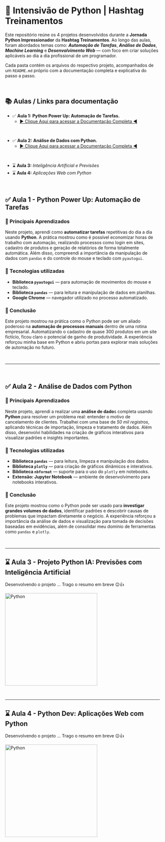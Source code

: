 # 🐍 Intensivão de Python | Hashtag Treinamentos

Este repositório reúne os 4 projetos desenvolvidos durante a **Jornada Python Impressionador** da **Hashtag Treinamentos**. Ao longo das aulas, foram abordados temas como: ***Automação de Tarefas***, ***Análise de Dados***, ***Machine Learning*** e ***Desenvolvimento Web*** — com foco em criar soluções aplicáveis ao dia a dia profissional de um programador.

Cada pasta contém os arquivos do respectivo projeto, acompanhados de um `README.md` próprio com a documentação completa e explicativa do passo a passo.

&nbsp;

## 📚 Aulas / Links para documentação

- ✅ **Aula 1:** **Python Power Up: Automação de Tarefas.**
  - [▶︎ Clique Aqui para acessar a Documentação Completa ◀︎](./Aula%201%20-%20Automação%20de%20Tarefas/README.md)

&nbsp;

- ✅ **Aula 2:** **Análise de Dados com Python.** 
  - [▶︎ Clique Aqui para acessar a Documentação Completa ◀︎](./Aula%202%20-%20Análise%20de%20Dados/README.md)

&nbsp;

- ⌛ **Aula 3:** *Inteligência Artificial e Previsões*  
- ⌛ **Aula 4:** *Aplicações Web com Python*

&nbsp;

## ✅ Aula 1 - Python Power Up: Automação de Tarefas

### 📌 Principais Aprendizados
Neste projeto, aprendi como **automatizar tarefas** repetitivas do dia a dia usando **Python**. A prática mostrou como é possível economizar horas de trabalho com automação, realizando processos como login em sites, cadastro de produtos e geração de relatórios de forma totalmente automática. Além disso, compreendi a importância da manipulação de dados com `pandas` e do controle do mouse e teclado com `pyautogui`.


### 💾 Tecnologias utilizadas
- **Biblioteca `pyautogui`** — para automação de movimentos do mouse e teclado.  
- **Biblioteca `pandas`** — para leitura e manipulação de dados em planilhas.  
- **Google Chrome** — navegador utilizado no processo automatizado.


### 🌟 Conclusão
Este projeto mostrou na prática como o Python pode ser um aliado poderoso na **automação de processos manuais** dentro de uma rotina empresarial. Automatizando o cadastro de quase 300 produtos em um site fictício, ficou claro o potencial de ganho de produtividade. A experiência reforçou minha base em Python e abriu portas para explorar mais soluções de automação no futuro.


&nbsp;

---

&nbsp;

## ✅ Aula 2 - Análise de Dados com Python

### 📌 Principais Aprendizados
Neste projeto, aprendi a realizar uma **análise de dado**s completa usando **Python** para resolver um problema real: entender o motivo de cancelamento de clientes. Trabalhei com uma base de *50 mil registros*, aplicando técnicas de importação, limpeza e tratamento de dados. Além disso, desenvolvi habilidades na criação de gráficos interativos para visualizar padrões e insights importantes.

### 💾 Tecnologias utilizadas
- **Biblioteca `pandas`** — para leitura, limpeza e manipulação dos dados.  
- **Biblioteca `plotly`** — para criação de gráficos dinâmicos e interativos.  
- **Biblioteca `nbformat`** — suporte para o uso do `plotly` em notebooks.  
- **Extensão: Jupyter Notebook** — ambiente de desenvolvimento para notebooks interativos.

### 🌟 Conclusão
Este projeto mostrou como o Python pode ser usado para **investigar grandes volumes de dados**, identificar padrões e descobrir causas de problemas que impactam diretamente o negócio. A experiência reforçou a importância da análise de dados e visualização para tomada de decisões baseadas em evidências, além de consolidar meu domínio de ferramentas como `pandas` e `plotly`.

&nbsp;

---

## ⌛ Aula 3 - Projeto Python IA: Previsões com Inteligência Artificial

Desenvolvendo o projeto ... Trago o resumo em breve 😉👍

<img src="https://github.com/user-attachments/assets/6466f736-ef09-435c-ac73-51e1ce474e2d" width="300" height="300" alt="Python"/>


&nbsp;

---

## ⌛ Aula 4 - Python Dev: Aplicações Web com Python

Desenvolvendo o projeto ... Trago o resumo em breve 😉👍

<img src="https://github.com/user-attachments/assets/6466f736-ef09-435c-ac73-51e1ce474e2d" width="300" height="300" alt="Python"/>

